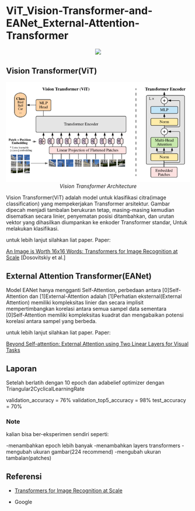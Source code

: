 # ViT_Vision-Transformer-and-EANet_External-Attention-Transformer

<p align="center">
 <img src="https://github.com/sultanbst123/ViT_Vision-Transformer-and-EANet_External-Attention-Transformer/blob/main/source.gif"><i></i>
</p>

## Vision Transformer(ViT)

<p align="center">
 <img src="https://github.com/sultanbst123/ViT_Vision-Transformer-and-EANet_External-Attention-Transformer/blob/main/images.png"><i>Vision Transformer Architecture</i>
</p>

Vision Transformer(ViT) adalah model untuk klasifikasi citra(image classification) yang mempekerjakan Transformer arsitektur. Gambar dipecah menjadi tambalan berukuran tetap, masing-masing kemudian disematkan secara linier, penyematan posisi ditambahkan, dan urutan vektor yang dihasilkan diumpankan ke enkoder Transformer standar, Untuk melakukan klasifikasi.

untuk lebih lanjut silahkan liat paper. 
Paper: <p><a href="https://arxiv.org/pdf/2010.11929"> An Image is Worth 16x16 Words: Transformers for Image Recognition at Scale</a> [Dosovitskiy et al.]</p>


## External Attention Transformer(EANet) 

Model EANet hanya mengganti Self-Attention, perbedaan antara [0]Self-Attention dan [1]External-Attention adalah  [1]Perhatian eksternal(External Attention) memiliki kompleksitas linier dan secara implisit mempertimbangkan korelasi antara semua sampel data sementara  
[0]Self-Attention memiliki kompleksitas kuadrat dan mengabaikan potensi korelasi antara sampel yang berbeda.

untuk lebih lanjut silahkan liat paper. 
Paper: <p><a href="https://arxiv.org/pdf/2105.02358"> Beyond Self-attention: External Attention using Two Linear Layers for Visual Tasks</a></p>

## Laporan
Setelah berlatih dengan 10 epoch dan adabelief optimizer dengan Triangular2CyclicalLearningRate

validation_accuracy = 76%
validation_top5_accuracy = 98%
test_accuracy = 70%

### Note
kalian bisa ber-eksperimen sendiri seperti: 

-menambahkan epoch lebih banyak
-menambahkan layers transformers
-mengubah ukuran gambar(224 recommend)
-mengubah ukuran tambalan(patches)

## Referensi 

- <p><a href="https://ai.googleblog.com/2020/12/transformers-for-image-recognition-at.html?m=1">Transformers for Image Recognition at Scale</a></p>
- Google 

